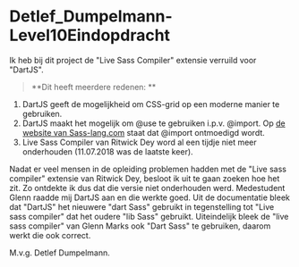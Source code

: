 # Detlef_Dumpelmann-Level10Eindopdracht

Ik heb bij dit project de "Live Sass Compiler" extensie verruild voor "DartJS".

>**Dit heeft meerdere redenen: **

1. DartJS geeft de mogelijkheid om CSS-grid op een moderne manier te gebruiken.
2. DartJS maakt het mogelijk om @use te gebruiken i.p.v. @import. Op [de website van Sass-lang.com]("https://sass-lang.com/documentation/at-rules/import#importing-css") staat dat @import ontmoedigd wordt.
3. Live Sass Compiler van Ritwick Dey word al een tijdje niet meer onderhouden (11.07.2018 was de laatste keer).

Nadat er veel mensen in de opleiding problemen hadden met de "Live sass compiler" extensie van Ritwick Dey, besloot ik uit te gaan zoeken hoe het zit.
Zo ontdekte ik dus dat die versie niet onderhouden werd. Medestudent Glenn raadde mij DartJS aan en die werkte goed.
Uit de documentatie bleek dat "DartJS" het nieuwere "dart Sass" gebruikt in tegenstelling tot "Live sass compiler" dat het oudere "lib Sass" gebruikt.
Uiteindelijk bleek de "live sass compiler" van Glenn Marks ook "Dart Sass" te gebruiken, daarom werkt die ook correct.

M.v.g. Detlef Dumpelmann.
